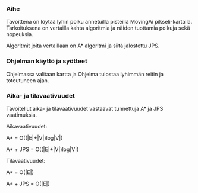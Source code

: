 ### Aihe
Tavoittena on löytää lyhin polku annetuilla pisteillä MovingAi pikseli-kartalla. Tarkoituksena on vertailla kahta algoritmia ja näiden tuottamia polkuja sekä nopeuksia.

Algoritmit joita vertaillaan on A* algoritmi ja siitä jalostettu JPS.

### Ohjelman käyttö ja syötteet

Ohjelmassa valitaan kartta ja Ohjelma tulostaa lyhimmän reitin ja toteutuneen ajan.

### Aika- ja tilavaativuudet
Tavoitellut aika- ja tilavaativuudet vastaavat tunnettuja A* ja JPS vaatimuksia.

Aikavaativuudet:

A* = O((|E|+|V|)log|V|)

A* + JPS = O((|E|+|V|)log|V|)

Tilavaativuudet:

A* = O(|E|)

A* + JPS = O(|E|)

